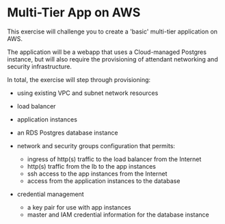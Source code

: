 # Multi-Tier App on AWS #

This exercise will challenge you to create a 'basic' multi-tier application on AWS.

The application will be a webapp that uses a Cloud-managed Postgres instance, but will also require the provisioning of attendant networking and security infrastructure.

In total, the exercise will step through provisioning:

* using existing VPC and subnet network resources
* load balancer
* application instances
* an RDS Postgres database instance
* network and security groups configuration that permits:

    * ingress of http(s) traffic to the load balancer from the Internet
    * http(s) traffic from the lb to the app instances
    * ssh access to the app instances from the Internet
    * access from the application instances to the database

* credential management
    * a key pair for use with app instances
    * master and IAM credential information for the database instance

